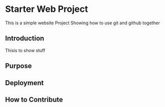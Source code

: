 # Starter Web Project

This is a simple website Project
Showing how to use git and github together

## Introduction

Thisis to show stuff

## Purpose

## Deployment

## How to Contribute
